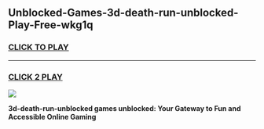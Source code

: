 
## Unblocked-Games-3d-death-run-unblocked-Play-Free-wkg1q
<h3>
<a href="https://premium76.site?title=3d-death-run-unblocked&ref=23A">CLICK TO PLAY</a></h3>
<hr>

<h3>
<a href="https://premium76.site?title=3d-death-run-unblocked&ref=23A">CLICK 2 PLAY</a>
  
</h3>

<a href="https://premium76.site?title=3d-death-run-unblocked&ref=23A"><img src="https://clearcache.store/games.png"></a>


**3d-death-run-unblocked games unblocked: Your Gateway to Fun and Accessible Online Gaming**
